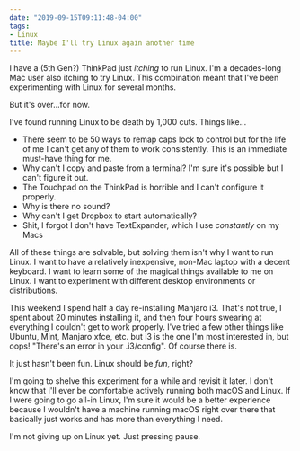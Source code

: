 ```yaml
---
date: "2019-09-15T09:11:48-04:00"
tags:
- Linux
title: Maybe I'll try Linux again another time
---
```


I have a (5th Gen?) ThinkPad just _itching_ to run Linux. I'm a decades-long Mac user also itching to try Linux. This combination meant that I've been experimenting with Linux for several months.

But it's over...for now.

I've found running Linux to be death by 1,000 cuts. Things like...

* There seem to be 50 ways to remap caps lock to control but for the life of me I can't get any of them to work consistently. This is an immediate must-have thing for me.
* Why can't I copy and paste from a terminal? I'm sure it's possible but I can't figure it out.
* The Touchpad on the ThinkPad is horrible and I can't configure it properly.
* Why is there no sound?
* Why can't I get Dropbox to start automatically?
* Shit, I forgot I don't have TextExpander, which I use _constantly_ on my Macs

All of these things are solvable, but solving them isn't why I want to run Linux. I want to have a relatively inexpensive, non-Mac laptop with a decent keyboard. I want to learn some of the magical things available to me on Linux. I want to experiment with different desktop environments or distributions.

This weekend I spend half a day re-installing Manjaro i3. That's not true, I spent about 20 minutes installing it, and then four hours swearing at everything I couldn't get to work properly. I've tried a few other things like Ubuntu, Mint, Manjaro xfce, etc. but i3 is the one I'm most interested in, but oops! "There's an error in your .i3/config". Of course there is.

It just hasn't been fun. Linux should be _fun_, right?

I'm going to shelve this experiment for a while and revisit it later. I don't know that I'll ever be comfortable actively running both macOS and Linux. If I were going to go all-in Linux, I'm sure it would be a better experience because I wouldn't have a machine running macOS right over there that basically just works and has more than everything I need.

I'm not giving up on Linux yet. Just pressing pause.

